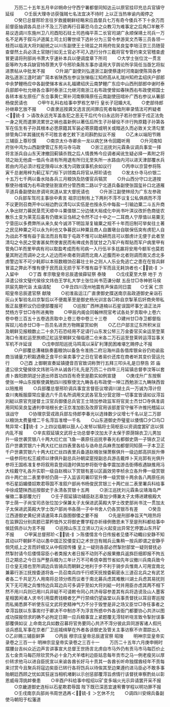 <!-- { "loadSidebar": true } -->
　　万历二十五年五月辛卯朔命分守西宁署都督同知达云以原官挂印充总兵官镇守延绥
　　○壬辰大理寺访获强贼七名法宜决不待时  上以正当热审谕内阁停之
　　○癸巳总督邢玠言往岁救援朝鲜经略宋应昌督兵七万有奇今倭兵不下十余万而前督臣抽调各兵总计不及三万欲再行召募恐乌合之众教习为难事定之后角□羊散不易议选调川东施州卫八司酉阳石砫土司邑梅平茶二长官司湖广永顺保靖土司兵一万名不足再于叙马泸道属土司土妇奢世续下选补分为三营令参游吴文杰等三员各领一枝而以临洮大将刘綎统之以川东副使王士琦监之并用府佐吴良玺李培汪京三员随营查督然土兵必湏土官随行如无土官必不可入选行分作三截将官专管约束文官稽查虗冒更请将刑部尚书萧大亨速补本兵以便调度章下所司
　　○大学士张位沈一贯言臣等昨为本兵缺官特荐萧大亨今邢玠条陈东事亦请用大亨舆论所孚简任当亟乞将拟进票帖从中批发不报
　　○升湖广副使刘弘道浙江副使蔡逢时河南副使陈简各参政弘道浙江逢时湖广简本省陕西左参议张悌临江知府高从礼瑞州知府孟绍庆户部郎中余梦鲤杨应中各副使悌本省从礼福建绍庆云南梦鲤广东应中山西刑部郎中谢时泰兵部郎中杜允继各佥事时泰浙江允继河南浙江右布政使曾如春陕西右布政使郑国士各转本省左原任广东佥事黄仁荣补河南察降原任云南副使田琯补广西右参议从署部杨俊民请也
　　○甲午礼科右给事中罗栋乞举行  皇长子冠婚大礼
　　○吏部侍郎孙继皋乞放不报
　　○直隶巡按龚文选言民间罪应死者每恤刑审录情法可矜疑者＜锍-釒＞请改永远充军盖各犯之恶无干后代今曰永远则子若孙世家于戍正法免一身之死而遣罪流累世之祸也虽新例以著伍后所生子孙替役不许行拘原籍子孙第各军在伍生有子孙其根本必思原籍其军装必寄原籍或明关或暗逃久而必致关文清勾里排管角□羊其骚扰有不可胜言者乞敕下法司斟酌拟议不报
　　○乙未以端阳节赐三辅臣上尊珍馔
　　○南京太仆寺卿余一龙以病乞休令回籍听用
　　○升河南知府张中鸿为山西副使管辽东苑马寺马政
　　○浙江巡抚刘元霖条议调兵事宜一择将言浙兵自山东天津撤回蓟镇杀戮之后人情畏怖今应调者闻讹生疑必择一素附之将领之始无他虞一恤兵令进有所用退有所归无至失所一水路由内河以进天津部覆水兵若由内河必湏计程定限毋以水浅为词致误事机余如议行
　　○丙申以京营参将陈寅千总谢用梓为蓟辽军门标下训领南兵将官从邢玠请也
　　○发太仆寺马价银二十五万七千两以备水陆各兵三月粮饷及防倭官兵犒赏
　　○升山西分守口北道按察使孙维城为右布政使驻劄宣府分管西南二路以宁北道兵备副使张国玺补口北道雁平道兵备副使赵彦调岢岚道从宣大督抚请也
　　○升浙江副使林烃为广东左参政
　　○兵部车驾司主事徐中素言  祖宗旧制有上下两利不淂不议复公私俱病而不淂不议更则召商开中以裕边酌议清勾以实伍是也按永乐中每盐一引输边粟二斗五升商人争出财力募民垦荒天顺中斗粟值银二分边储大裕成化中尚书叶淇议改折色商徙农散乐土变为莱芜后虽有仍徵米豆刍秫之令然不过十中之一二耳商人宁厚值以易粟无宁垦田以多费弊所从来久矣今诚沛下明旨渐复输粟之规不十年而旧制可举矣往土著之民见种粟之可以永为利也又争募民以种粟且商人自置墩台自联保伍突有虏犯人自为战此不惟有益于盐法而且有取于屯政不惟可以助耕而且可以御虏计无便于此者至清勾之令民之受害甚矣然使害民而有禆戎务吾犹甘之乃军户有帮贴而军户病里甲有管角□羊而里甲病有司以取盈考成而有司病一入行伍半多尪羸将安用今额军也莫若量其附近而调补之北人近边而补南者则调而北南人近腹而补北者则调而南又虑北多虏警边军不可少耗即以本殒数粮饷召募壮士补之则人人乐业免逃亡之患在在皆兵鲜冒滥之弊此不惟有便于民而且无损于军不惟有益于军而且无耗饷者也＜锍-釒＞入留中
　　○丁酉  孝宗敬皇帝忌辰遣侯薛钲祭  泰陵
　　○戊戌夏至大祭  地于  方泽遣公徐文璧代侯徐文炜伯王学礼大学士张位尚书范谦分献  五岳廿□寺神驸马侯拱宸先期代诣  太庙请配
　　○辛丑四川茂州地震有声保县同日震　　○壬寅  仁宗昭皇帝忌辰遣官祭  献陵
　　○初淮盐运江广直隶御史牒送南京盐政道御史亲诣石灰山关掣验名曰京掣后以不便裁革至是御史杨光训言各□称自京掣革后奸商央带私贩正盐壅积议仍旧便部覆报可
　　○巡按广西林道楠以石星误国坏事乞请正法并焚杨方亨廿□寺所进夷物
　　○甲辰内阁会同翰林院官考试各处岁贡取中上卷六卷中卷三百五十五卷选贡取中上卷三卷中卷三十三卷
　　○建州廿□寺卫都督指挥奴儿哈赤廿□寺一百员名进贡方物赐宴赏如例
　　○乙巳户部言辽东所积米豆及朝鲜见报粮数止二十余万石恐经用不足请行山东发公帑三万金委官买籴运至登莱海口令淮舡运至旅顺辽舡运至朝鲜又偕临德二仓米各二万石运至登莱转运淂旨事关军机不许延误
　　○戊申郧阳巡抚马鸣鸾以采矿利薄民困难堪乞赐停止不报
　　○户部覆总漕褚鈇奏蓄粮饷以备急令淮扬二府沿海州县各借库银籴谷仍劝谕盐商当铺量力积糓遇儆乏食平价粜卖事宁之日在官者易价还库在商者听其变价营运允行
　　○己酉  上御朝宣奏延镇捷音百官致词称贺行五拜三叩头礼是日祭告  郊  庙遣公徐文璧侯徐文炜驸马许从诚各行礼先是万历二十四年三月延镇总督李汶等以套虏卜酋阳款阴逆分道出师首功四百有奇至是勘实如例宣捷
　　○庚戌升广东按察使张一坤山东按察使龚勉四川按察使沈九畴各右布政使一坤江西勉浙江九畴陕西皆以陪推用
　　○兵部覆总督邢玠调兵事宜言督臣议增调川湖土兵一万诚为淂计但查川夷叛服靡常应量选六千员名所调用文武各官及分营定限一切事宜皆请如议淂旨刘綎以原官充提督土汉官兵御倭总兵官王士琦加参政监军将官吴士杰廿□寺俱准调用同知吴良玺通判李培根长史汪京准加衘及改原官用该部差官守催不许推托稽延以误战守
　　○协理京营戎政兵部左侍郎李春光以选锋数少议增七千名以足二万部以粮饷太费量增二千名淂旨准增一千名
　　○山东道御史乔璧星以倭情□夕□鸟□骜异常＜锍-釒＞上四议临朝以鼓人心发帑以犒将士简枢臣以资调度罢矿店以弭内乱不报
　　○辛亥叙延镇文武将士功总督李汶加太子太保于原荫锦衣卫儿男加升一级世袭赏银八十两大红纻丝飞鱼一袭原任巡抚李春光右都御史荫一子锦衣卫试百户世袭赏银六十两大红纻丝四表里各给与诰命总兵麻贵加都督同知荫一子本卫正千户世袭赏银六十两大红纻丝四表里兵备道赵楫张悌萧察俱升一级边郎高拱辰升俸一级参将杜松王威师以律俱升副总兵孙朝梁寔授副总兵游击戴烨卜天兆郭有光俱升参将王国栋准复参将叙用袁登阎逢时俱加参将衘守备李震加游击衘傅栋遇缺推用冯大柱戴守礼各升实职一级自赵楫以下赏银有差以区画效劳李桢余立各升俸一级赏银四十两纻丝二表里李桢仍荫一子入监该司署印官升俸一级赏银十两余各八两原任尚书石星謟媚倭奴欺君辱国不准叙户部尚书杨俊民赏银三十两纻丝二表里署兵科给事中徐成楚陕西巡按御史于永清各赏银十五两
　　○浙江巡抚刘元霖条议靖海岛严催徵二事部覆允行
　　○壬子叙延镇功辅臣赵志皋加少傅兼太子太傅进建极殿大学士荫一子尚宝司丞张位加少保兼太子太保进武英殿大学士改吏部尚书沈一贯加太子太保进武英殿大学士改户部尚书各荫一子中书舍人仍各赏银币有差
　　○癸丑江西道御史黄纪贤请速简本兵亟图御倭之要不报
　　○先是刑部奉旨天气暄热将在监罪囚分别具题已蒙矜恤外又将御史曹学程亦祈缘例徼恩未下至是刑科都给事中侯廷佩亦以为言不报
　　○巡按山东王立贤以刀尖火起变出异常乞停罢山东开矿不报
　　○甲寅总督邢玠＜锍-釒＞陈倭情言今日传报者见倭不动輙曰安静不知其动以吓朝鲜不动以愚中国正狡倭变幻之术世岂有贼兵云集稍一按兵即谓之安静乎倘凭纸上之言而奸细又从中假捏传播  皇上一疑则各部必然掣肘部堂一疑则督抚必然掣肘请今后倭情容臣小者类报大者日报不动则不必报果撤兵返旆巨细即报不拘五日之期总之今日当严整兵粮为三年计万不可希侥幸图节省如先年议撤川兵南兵致今日仓皇无措也至所调边兵皆骑兵而朝鲜之地利于步不利于骑步兵惟南人可用宜南北兼募行浙江抚按委道将各一员召南兵四千行顺天抚按委蓟密永三道召北兵之有武艺者各二千共足万人用南将总领分练而议者于南北募兵虑其难散川湖土兵虑其易扰则天下无可用之兵惟恃边兵耳边兵可多调乎至如大将刘綎一时并用臣亦虑其两不相下然不用川兵则已用川兵非綎不可请敕令同心共济毋容参差其有兵将造谤及山人墨客星相罢闲诸人求书引用糜费钱粮者乞严行禁缉仍望庙堂以兵事责督抚以耳目寄巡按而私揭悉屏不听使东征文武将吏精神气力不分于毁誉是非之场又臣廿□寺任事者之幸淂旨朕以东事耑付于卿决不中制亦不为浮言所惑中外各该衙门都要协心共济以图成功探报但求的确不必拘定日期一应兵粮事宜上紧题覆无淂轻听哓言致令掣肘误事部覆俱如议  上命南北兵如数召募将官务要同心共济不淂分彼此异同游客诸人假托谈兵惑乱军事在京者厂卫巡城缉拏在外者各该御史及管关主事访察不许潜踪出入　　○乙卯赐三辅臣鲜笋
　　○丙辰  穆宗庄皇帝忌辰遣官祭  昭陵
　　明神宗显皇帝实录卷之三百一十
明神宗显皇帝实录卷之三百十一
　　万历二十五年六月庚申朔时摆腰台吉纠众近边声言讲事宣大总督王世扬言北虏自市马外仍有贡马市马每匹价止五七金贡马每匹除钦赏外必十金乃犬羊嗜利边臣姑息每年贡市之马一例老瘦另以厚价转求他马以进自臣抚宣以来谕各酋长好马十贡其一各酋长听命独摆酋经年不贡每来讨赏今且聚兵将寇边矣臣已转行各将饬兵以待俟其至边果遵约进马臣必不敢多事贻朝廷西顾之忧如其狂逞当相机堵剿以示创惩部覆淂旨虏情行该督抚审察酌处以彰恩威毋淂挑衅餋患
　　○辛酉户科给事中程绍以矿变多端火光示异请罢开采不报
　　○京畿道御史连标以石星欺君辱国  陛下既已深恶宜速宥曹学程以明功罪不报
　　○壬戌南京兵部尚书周世选再＜锍-釒＞乞休不允
　　○调四川安绵兵备副使马朝阳于松藩道
